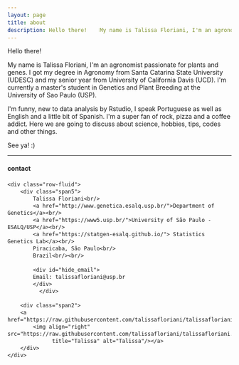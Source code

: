 ```yaml
---
layout: page
title: about
description: Hello there!    My name is Talissa Floriani, I'm an agronomist passionate for plants and genes.
---
```

Hello there!    

My name is Talissa Floriani, I'm an agronomist passionate for plants and genes. I got my degree in Agronomy from Santa Catarina State University (UDESC) and my senior year from University of California Davis (UCD). I'm currently a master's student in Genetics and Plant Breeding at the University of Sao Paulo (USP).  

I'm funny, new to data analysis by Rstudio, I speak Portuguese as well as English and a little bit of Spanish. I'm a super fan of rock, pizza and a coffee addict. Here we are going to discuss about science, hobbies, tips, codes and other things.    

See ya! :)





---

<div class="container">
<h4><a name="Contact"></a>contact</h4>

    <div class="row-fluid">
        <div class="span5">
            Talissa Floriani<br/>
            <a href="http://www.genetica.esalq.usp.br/">Department of Genetics</a><br/>
            <a href="https://www5.usp.br/">University of São Paulo - ESALQ/USP</a><br/>
            <a href="https://statgen-esalq.github.io/"> Statistics Genetics Lab</a><br/>
            Piracicaba, São Paulo<br/>
            Brazil<br/><br/>

            <div id="hide_email">
            Email: talissafloriani@usp.br
            </div>
              </div>

        <div class="span2">
        <a href="https://raw.githubusercontent.com/talissafloriani/talissafloriani.github.io/main/assets/prof_pic_2021.jpg">
            <img align="right" src="https://raw.githubusercontent.com/talissafloriani/talissafloriani.github.io/main/assets/prof_pic_2021.jpg"
                  title="Talissa" alt="Talissa"/></a>
        </div>
    </div>
</div>
